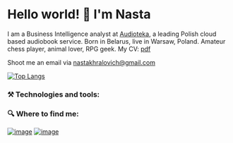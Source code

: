 # Hello world! 👋 I'm Nasta


I am a Business Intelligence analyst at [Audioteka](https://audioteka.com/pl/), a leading Polish cloud based audiobook service. Born in Belarus, live in Warsaw, Poland. Amateur chess player, animal lover, RPG geek. My CV: [pdf](https://github.com/khralovich/khralovich/blob/main/cv-khralovich-web-2023.pdf)

Shoot me an email via nastakhralovich@gmail.com <br>

[![Top Langs](https://github-readme-stats.vercel.app/api/top-langs/?username=khralovich&hide=css,html,scss,javascript&layout=compact&theme=cobalt)](https://github.com/khralovich/github-readme-stats)

### ⚒️ Technologies and tools:



### 🔍 Where to find me:

[![image](https://img.shields.io/badge/Codewars-B1361E?style=for-the-badge&logo=Codewars&logoColor=white)](https://www.codewars.com/users/khralovich)
[![image](https://img.shields.io/badge/LinkedIn-0077B5?style=for-the-badge&logo=linkedin&logoColor=white)](https://www.linkedin.com/in/nastakhralovich/)
<!-- 
[![image](https://img.shields.io/badge/Kaggle-20BEFF?style=for-the-badge&logo=Kaggle&logoColor=white)]()
[![image]()]()
-->



